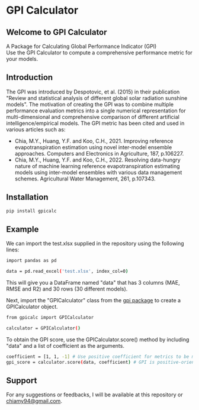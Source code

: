 # GPI Calculator

## Welcome to GPI Calculator
A Package for Calculating Global Performance Indicator (GPI)<br/>
Use the GPI Calculator to compute a comprehensive performance metric for your models.

## Introduction
The GPI was introduced by Despotovic, et al. (2015) in their publication "Review and statistical analysis of different global solar radiation sunshine models". The motivation of creating the GPI was to combine multiple performance evaluation metrics into a single numerical representation for multi-dimensional and comprehensive comparison of different artificial intelligence/empirical models. The GPI metric has been cited and used in various articles such as:
* Chia, M.Y., Huang, Y.F. and Koo, C.H., 2021. Improving reference evapotranspiration estimation using novel inter-model ensemble approaches. Computers and Electronics in Agriculture, 187, p.106227.
* Chia, M.Y., Huang, Y.F. and Koo, C.H., 2022. Resolving data-hungry nature of machine learning reference evapotranspiration estimating models using inter-model ensembles with various data management schemes. Agricultural Water Management, 261, p.107343.

## Installation
```bash
pip install gpicalc
```

## Example
We can import the test.xlsx supplied in the repository using the following lines:
```bash
import pandas as pd

data = pd.read_excel('test.xlsx', index_col=0)
```

This will give you a DataFrame named "data" that has 3 columns (MAE, RMSE and R2) and 30 rows (30 different models).

Next, import the "GPICalculator" class from the [gpi package](https://github.com/planta94/gpi) to create a GPICalculator object.
```bash
from gpicalc import GPICalculator

calculator = GPICalculator()
```

To obtain the GPI score, use the GPICalculator.score() method by including "data" and a list of coefficient as the arguments.
```bash
coefficient = [1, 1, -1] # Use positive coefficient for metrics to be minimised (MAE, RMSE), and negative coefficient for metrics to be maximized (R2)
gpi_score = calculator.score(data, coefficient) # GPI is positive-oriented, the higher the better
```
## Support
For any suggestions or feedbacks, I will be available at this repository or chiamy94@gmail.com.
